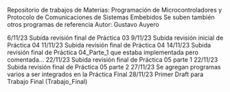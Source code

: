 Repositorio de trabajos de Materias:
Programación de Microcontroladores y Protocolo de Comunicaciones de Sistemas Embebidos
Se suben también otros programas de referencia
Autor: Gustavo Auyero

6/11/23 	Subida revisión final de Práctica 03
9/11/23 	Subida revisión inicial de Práctica 04
11/11/23 	Subida revisión final de Práctica 04
14/11/23	Subida revisión final de Práctica 04_Parte_1 que estaba implementada pero comentada...
22/11/23	Subida revisión final de Práctica 05 parte 1
22/11/23	Subida revisión final de Práctica 05 parte 2
27/11/23	Se agregan programas varios a ser integrados en la Práctica Final
28/11/23	Primer Draft para Trabajo Final (Trabajo_Final) 

